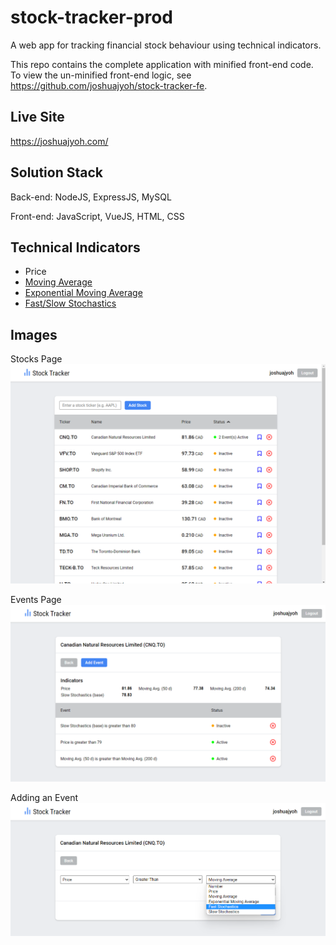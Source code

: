 # stock-tracker-prod

A web app for tracking financial stock behaviour using technical indicators.

This repo contains the complete application with minified front-end code. To view the un-minified front-end logic, see https://github.com/joshuajyoh/stock-tracker-fe.

## Live Site

https://joshuajyoh.com/

## Solution Stack

Back-end: NodeJS, ExpressJS, MySQL

Front-end: JavaScript, VueJS, HTML, CSS

## Technical Indicators

- Price
- [Moving Average](https://www.investopedia.com/terms/m/movingaverage.asp#:~:text=of%20Moving%20Averages-,Simple%20Moving%20Average,-A%20simple%20moving)
- [Exponential Moving Average](https://www.investopedia.com/terms/m/movingaverage.asp#:~:text=Jiang%20%C2%A9%20Investopedia%C2%A02021-,Exponential%20Moving%20Average%20(EMA),-The%20exponential%20moving)
- [Fast/Slow Stochastics](https://www.investopedia.com/terms/s/stochasticoscillator.asp)

## Images

Stocks Page
![Stocks Page][st-1]

[st-1]: https://github.com/joshuajyoh/stock-tracker-prod/blob/37736a9514e51b1e99a427643323ca5422609521/github/images/st-1.png

Events Page
![Events Page][st-2]

[st-2]: https://github.com/joshuajyoh/stock-tracker-prod/blob/37736a9514e51b1e99a427643323ca5422609521/github/images/st-2.png

Adding an Event
![Add an Event][st-3]

[st-3]: https://github.com/joshuajyoh/stock-tracker-prod/blob/37736a9514e51b1e99a427643323ca5422609521/github/images/st-3.png
